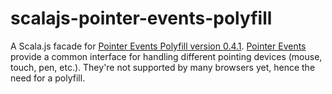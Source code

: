 # scalajs-pointer-events-polyfill

A Scala.js facade for [Pointer Events Polyfill version 0.4.1](https://github.com/jquery/PEP/tree/0.4.1).
[Pointer Events](https://developer.mozilla.org/en-US/docs/Web/API/Pointer_events) provide
a common interface for handling different pointing devices (mouse, touch, pen, etc.).
They're not supported by many browsers yet, hence the need for a polyfill.
